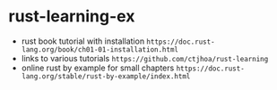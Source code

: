 # rust-learning-ex
- rust book tutorial with installation `https://doc.rust-lang.org/book/ch01-01-installation.html`
- links to various tutorials `https://github.com/ctjhoa/rust-learning`
- online rust by example for small chapters `https://doc.rust-lang.org/stable/rust-by-example/index.html`
